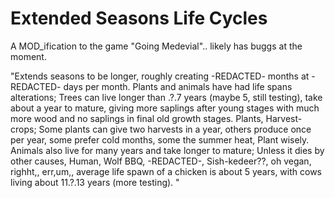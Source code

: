 # Extended Seasons Life Cycles
A MOD_ification to the game "Going Medevial".. likely has buggs at the moment.

"Extends seasons to be longer, roughly creating -REDACTED- months at -REDACTED- days per month. Plants and animals have had life spans alterations; Trees can live longer than .?.7 years (maybe 5, still testing), take about a year to mature, giving more saplings after young stages with much more wood and no saplings in final old growth stages. Plants, Harvest-crops; Some plants can give two harvests in a year, others produce once per year, some prefer cold months, some the summer heat, Plant wisely. Animals also live for many years and take longer to mature; Unless it dies by other causes, Human, Wolf BBQ, -REDACTED-, Sish-kedeer??, oh vegan, righht,, err,um,, average life spawn of a chicken is about 5 years, with cows living about 11.?.13 years (more testing). "